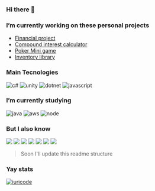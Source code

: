 ### Hi there 👋

### I’m currently working on these personal projects
- [Financial project](https://github.com/Chingling152/my-financial-hub)
- [Compound interest calculator](https://github.com/Garden-Coin/API-CalculadoraDeInvestimentos)
- [Poker Mini game](https://github.com/Chingling152/poker-minigame)
- [Inventory library](https://github.com/The-Chest/the-chest-core)

### Main Tecnologies 
![c#](https://img.shields.io/badge/C%23-239120?style=for-the-badge&logo=c-sharp&logoColor=white) 
![unity](https://img.shields.io/badge/Unity-100000?style=for-the-badge&logo=unity&logoColor=white) 
![dotnet](https://img.shields.io/badge/.NET-5C2D91?style=for-the-badge&logo=.net&logoColor=white) 
![javascript](https://img.shields.io/badge/JavaScript-323330?style=for-the-badge&logo=javascript&logoColor=F7DF1E)

### I’m currently studying 
![java](https://img.shields.io/badge/Java-ED8B00?style=for-the-badge&logo=java&logoColor=white)
![aws](https://img.shields.io/badge/Amazon_AWS-232F3E?style=for-the-badge&logo=amazon-aws&logoColor=white)
![node](https://img.shields.io/badge/Node.js-339933?style=for-the-badge&logo=nodedotjs&logoColor=white)

### But I also know 
![](https://img.shields.io/badge/HTML5-E34F26?style=for-the-badge&logo=html5&logoColor=white)
![](https://img.shields.io/badge/CSS3-1572B6?style=for-the-badge&logo=css3&logoColor=white)
![](https://img.shields.io/badge/TypeScript-007ACC?style=for-the-badge&logo=typescript&logoColor=white)
![](https://img.shields.io/badge/Docker-2496ED?style=for-the-badge&logo=docker&logoColor=white)
![](https://img.shields.io/badge/React-20232A?style=for-the-badge&logo=react&logoColor=61DAFB)
![](https://img.shields.io/badge/Sass-CC6699?style=for-the-badge&logo=sass&logoColor=white)
![](https://img.shields.io/badge/Lua-2C2D72?style=for-the-badge&logo=lua&logoColor=white)

> Soon I'll update this readme structure

### Yay stats
[![iuricode](https://github-readme-stats.vercel.app/api/top-langs/?username=chingling152&hide=tcl,objective-c&layout=compact&theme=dark)](https://github.com/chingling152/)  
